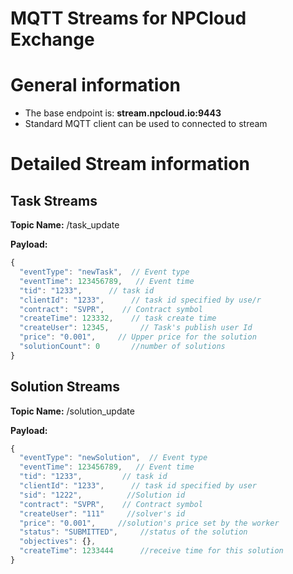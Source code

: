# MQTT Streams for NPCloud Exchange
# General information
* The base endpoint is: **stream.npcloud.io:9443**
* Standard MQTT client can be used to connected to stream

# Detailed Stream information

## Task Streams

**Topic Name:** /task_update

**Payload:**
```javascript
{
  "eventType": "newTask",  // Event type
  "eventTime": 123456789,   // Event time
  "tid": "1233",      // task id
  "clientId": "1233",      // task id specified by use/r
  "contract": "SVPR",    // Contract symbol
  "createTime": 123332,    // task create time
  "createUser": 12345,       // Task's publish user Id
  "price": "0.001",     // Upper price for the solution
  "solutionCount": 0       //number of solutions
}
```

## Solution Streams

**Topic Name:** /solution_update

**Payload:**
```javascript
{
  "eventType": "newSolution",  // Event type
  "eventTime": 123456789,   // Event time
  "tid": "1233",         // task id
  "clientId": "1233",      // task id specified by user
  "sid": "1222",          //Solution id
  "contract": "SVPR",    // Contract symbol
  "createUser": "111"     //solver's id
  "price": "0.001",     //solution's price set by the worker
  "status": "SUBMITTED",     //status of the solution
  "objectives": {},
  "createTime": 1233444      //receive time for this solution
}
```
